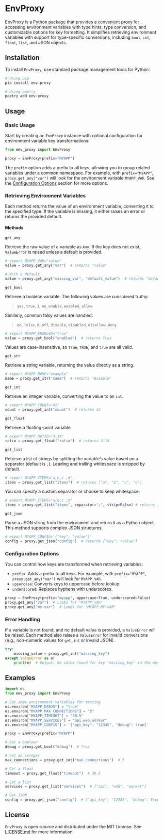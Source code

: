 # EnvProxy

EnvProxy is a Python package that provides a convenient proxy for accessing environment variables with type
hints, type conversion, and customizable options for key formatting. It simplifies retrieving environment
variables with support for type-specific conversions, including `bool`, `int`, `float`, `list`, and JSON objects.

## Installation

To install `EnvProxy`, use standard package management tools for Python:

```bash
# Using pip
pip install env-proxy

# Using poetry
poetry add env-proxy
```

## Usage

### Basic Usage

Start by creating an `EnvProxy` instance with optional configuration for environment variable key transformations:

```python
from env_proxy import EnvProxy

proxy = EnvProxy(prefix="MYAPP")
```

The `prefix` option adds a prefix to all keys, allowing you to group related variables under a common namespace.
For example, with `prefix="MYAPP"`, `proxy.get_any("var")` will look for the environment variable `MYAPP_VAR`.
See the [Configuration Options](#configuration-options) section for more options.

### Retrieving Environment Variables

Each method returns the value of an environment variable, converting it to the specified type.
If the variable is missing, it either raises an error or returns the provided default.

#### Methods

`get_any`

Retrieve the raw value of a variable as `Any`. If the key does not exist,
`ValueError` is raised unless a default is provided.

```python
# export MYAPP_VAR="value"
value = proxy.get_any("var")  # returns "value"

# With a default
value = proxy.get_any("missing_var", "default_value")  # returns "default_value"
```

`get_bool`

Retrieve a boolean variable. The following values are considered truthy:

> `yes`, `true`, `1`, `on`, `enable`, `enabled`, `allow`

 Similarly, common falsy values are handled:

> `no`, `false`, `0`, `off`, `disable`, `disabled`, `disallow`, `deny`

```python
# export MYAPP_ENABLED="true"
value = proxy.get_bool("enabled")  # returns True
```

Values are case-insensitive, so `True`, `TRUE`, and `true` are all valid.

`get_str`

Retrieve a string variable, returning the value directly as a string.

```python
# export MYAPP_NAME="example"
name = proxy.get_str("name")  # returns "example"
```

`get_int`

Retrieve an integer variable, converting the value to an `int`.

```python
# export MYAPP_COUNT="42"
count = proxy.get_int("count")  # returns 42
```

`get_float`

Retrieve a floating-point variable.

```python
# export MYAPP_RATIO="3.14"
ratio = proxy.get_float("ratio")  # returns 3.14
```

`get_list`

Retrieve a list of strings by splitting the variable’s value based on a separator
(default is `,`). Leading and trailing whitespace is stripped by default.

```python
# export MYAPP_ITEMS="a,b,c ,d"
items = proxy.get_list("items")  # returns ["a", "b", "c", "d"]
```

You can specify a custom separator or choose to keep whitespace:

```python
# export MYAPP_ITEMS="a;b;c ;d"
items = proxy.get_list("items", separator=";", strip=False) # returns ["a", "b", "c ", "d"]
```

`get_json`

Parse a JSON string from the environment and return it as a Python object.
This method supports complex JSON structures.

```python
# export MYAPP_CONFIG='{"key": "value"}'
config = proxy.get_json("config")  # returns {"key": "value"}
```

### Configuration Options

You can control how keys are transformed when retrieving variables:

- `prefix`: Adds a prefix to all keys. For example, with `prefix="MYAPP"`,
  `proxy.get_any("var")` will look for `MYAPP_VAR`.
- `uppercase`: Converts keys to uppercase before lookup.
- `underscored`: Replaces hyphens with underscores.

```python
proxy = EnvProxy(prefix="myapp", uppercase=True, underscored=False)
proxy.get_any("var")  # Looks for "MYAPP_VAR"
proxy.get_any("my-var")  # Looks for "MYAPP_MY-VAR"
```

### Error Handling

If a variable is not found, and no default value is provided, a `ValueError` will be raised. Each method
also raises a `ValueError` for invalid conversions (e.g., non-numeric values for `get_int` or invalid JSON).

```python
try:
    missing_value = proxy.get_int("missing_key")
except ValueError as e:
    print(e)  # Output: No value found for key 'missing_key' in the environment.
```

## Examples

```python
import os
from env_proxy import EnvProxy

# Set some environment variables for testing
os.environ["MYAPP_DEBUG"] = "true"
os.environ["MYAPP_MAX_CONNECTIONS"] = "5"
os.environ["MYAPP_TIMEOUT"] = "30.5"
os.environ["MYAPP_SERVICES"] = "api,web,worker"
os.environ["MYAPP_CONFIG"] = '{"api_key": "12345", "debug": true}'

proxy = EnvProxy(prefix="MYAPP")

# Get a boolean
debug = proxy.get_bool("debug")  # True

# Get an integer
max_connections = proxy.get_int("max_connections")  # 5

# Get a float
timeout = proxy.get_float("timeout")  # 30.5

# Get a list
services = proxy.get_list("services")  # ["api", "web", "worker"]

# Get JSON
config = proxy.get_json("config")  # {"api_key": "12345", "debug": True}
```

## License

`EnvProxy` is open-source and distributed under the MIT License.
See [LICENSE.md](LICENSE.md) for more information.

